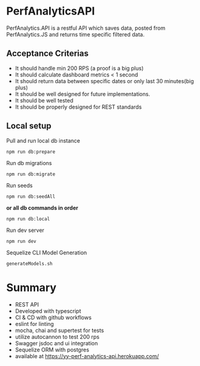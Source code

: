 # PerfAnalyticsAPI

PerfAnalytics.API is a restful API which saves data, posted from PerfAnalytics.JS and returns time
specific filtered data.

## Acceptance Criterias

- It should handle min 200 RPS (a proof is a big plus)
- It should calculate dashboard metrics < 1 second
- It should return data between specific dates or only last 30 minutes(big plus)
- It should be well designed for future implementations.
- It should be well tested
- It should be properly designed for REST standards

## Local setup

Pull and run local db instance
```
npm run db:prepare
```

Run db migrations
```
npm run db:migrate
```

Run seeds
```
npm run db:seedAll
```

**or all db commands in order** 

```
npm run db:local
```

Run dev server
```
npm run dev
```

Sequelize CLI Model Generation

```
generateModels.sh
```

# Summary

- REST API
- Developed with typescript
- CI & CD with github workflows 
- eslint for linting
- mocha, chai and supertest for tests
- utilize autocannon to test 200 rps
- Swagger jsdoc and ui integration
- Sequelize ORM with postgres
- available at https://yy-perf-analytics-api.herokuapp.com/
